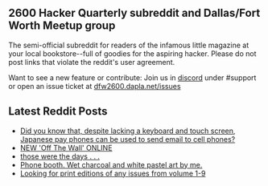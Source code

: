 ## 2600 Hacker Quarterly subreddit and Dallas/Fort Worth Meetup group
The semi-official subreddit for readers of the infamous little magazine at your local bookstore--full of goodies for the aspiring hacker. Please do not post links that violate the reddit's user agreement.

Want to see a new feature or contribute: 
Join us in [discord](https://dfw2600.dapla.net/chat) under #support or open an issue ticket at [dfw2600.dapla.net/issues](https://dfw2600.dapla.net/issues)

## Latest Reddit Posts
<!-- BLOG-POST-LIST:START -->
- [Did you know that, despite lacking a keyboard and touch screen, Japanese pay phones can be used to send email to cell phones?](https://www.reddit.com/r/2600/comments/11s0d9x/did_you_know_that_despite_lacking_a_keyboard_and/)
- [NEW 'Off The Wall' ONLINE](https://2600.com/wall/14-03-2023)
- [those were the days . . .](https://www.reddit.com/r/2600/comments/11qv9bh/those_were_the_days/)
- [Phone booth. Wet charcoal and white pastel art by me.](https://www.reddit.com/r/2600/comments/11m9jk7/phone_booth_wet_charcoal_and_white_pastel_art_by/)
- [Looking for print editions of any issues from volume 1-9](https://www.reddit.com/r/2600/comments/11lj978/looking_for_print_editions_of_any_issues_from/)
<!-- BLOG-POST-LIST:END -->
